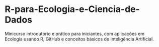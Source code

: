 # R-para-Ecologia-e-Ciencia-de-Dados
Minicurso introdutório e prático para iniciantes, com aplicações em Ecologia usando R,  GitHub e conceitos básicos de Inteligência Artificial.
